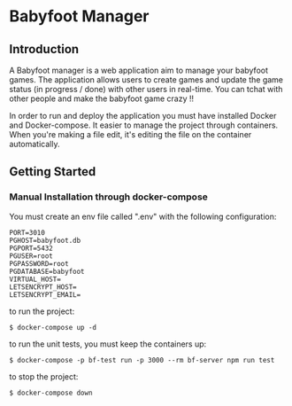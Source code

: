

# Babyfoot Manager

## Introduction

A Babyfoot manager is a web application aim to manage your babyfoot games. The application allows users to create games and update the game status (in progress / done) with other users in real-time.
You can tchat with other people and make the babyfoot game crazy !!

In order to run and deploy the application you must have installed Docker and Docker-compose. It easier to manage the project through containers. When you're making a file edit, it's editing the file on the container automatically.

## Getting Started

### Manual Installation through docker-compose

You must create an env file called ".env" with the following configuration:
```dosini
PORT=3010
PGHOST=babyfoot.db
PGPORT=5432
PGUSER=root
PGPASSWORD=root
PGDATABASE=babyfoot
VIRTUAL_HOST=
LETSENCRYPT_HOST=
LETSENCRYPT_EMAIL=
```

to run the project:
```shell
$ docker-compose up -d
```

to run the unit tests, you must keep the containers up:
```shell
$ docker-compose -p bf-test run -p 3000 --rm bf-server npm run test
```

to stop the project:
```shell
$ docker-compose down
```
